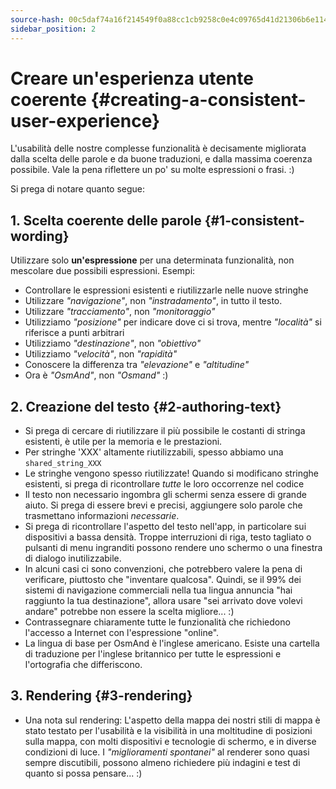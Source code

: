 ```yaml
---
source-hash: 00c5daf74a16f214549f0a88cc1cb9258c0e4c09765d41d21306b6e11418fa8c
sidebar_position: 2
---
```


# Creare un'esperienza utente coerente {#creating-a-consistent-user-experience}

L'usabilità delle nostre complesse funzionalità è decisamente migliorata dalla scelta delle parole e da buone traduzioni, e dalla massima coerenza possibile. Vale la pena riflettere un po' su molte espressioni o frasi. :)

Si prega di notare quanto segue:

## 1. Scelta coerente delle parole {#1-consistent-wording}

Utilizzare solo **un'espressione** per una determinata funzionalità, non mescolare due possibili espressioni. Esempi:

* Controllare le espressioni esistenti e riutilizzarle nelle nuove stringhe
* Utilizzare _"navigazione"_, non _"instradamento"_, in tutto il testo.
* Utilizzare _"tracciamento"_, non _"monitoraggio"_
* Utilizziamo _"posizione"_ per indicare dove ci si trova, mentre _"località"_ si riferisce a punti arbitrari
* Utilizziamo _"destinazione"_, non _"obiettivo"_
* Utilizziamo _"velocità"_, non _"rapidità"_
* Conoscere la differenza tra _"elevazione"_ e _"altitudine"_
* Ora è _"OsmAnd"_, non _"Osmand"_ :)

## 2. Creazione del testo {#2-authoring-text}

* Si prega di cercare di riutilizzare il più possibile le costanti di stringa esistenti, è utile per la memoria e le prestazioni.
* Per stringhe 'XXX' altamente riutilizzabili, spesso abbiamo una `shared_string_XXX`
* Le stringhe vengono spesso riutilizzate! Quando si modificano stringhe esistenti, si prega di ricontrollare _tutte_ le loro occorrenze nel codice
* Il testo non necessario ingombra gli schermi senza essere di grande aiuto. Si prega di essere brevi e precisi, aggiungere solo parole che trasmettano informazioni _necessarie_.
* Si prega di ricontrollare l'aspetto del testo nell'app, in particolare sui dispositivi a bassa densità. Troppe interruzioni di riga, testo tagliato o pulsanti di menu ingranditi possono rendere uno schermo o una finestra di dialogo inutilizzabile.
* In alcuni casi ci sono convenzioni, che potrebbero valere la pena di verificare, piuttosto che "inventare qualcosa". Quindi, se il 99% dei sistemi di navigazione commerciali nella tua lingua annuncia "hai raggiunto la tua destinazione", allora usare "sei arrivato dove volevi andare" potrebbe non essere la scelta migliore... :)
* Contrassegnare chiaramente tutte le funzionalità che richiedono l'accesso a Internet con l'espressione "online".
* La lingua di base per OsmAnd è l'inglese americano. Esiste una cartella di traduzione per l'inglese britannico per tutte le espressioni e l'ortografia che differiscono.

## 3. Rendering {#3-rendering}

* Una nota sul rendering: L'aspetto della mappa dei nostri stili di mappa è stato testato per l'usabilità e la visibilità in una moltitudine di posizioni sulla mappa, con molti dispositivi e tecnologie di schermo, e in diverse condizioni di luce. I _"miglioramenti spontanei"_ al renderer sono quasi sempre discutibili, possono almeno richiedere più indagini e test di quanto si possa pensare... :)